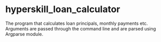 # hyperskill_loan_calculator
The program that calculates loan principals, monthly payments etc. Arguments are passed through the command line and are parsed using Argparse module.
